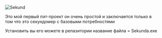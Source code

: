 ![Sekund](https://github.com/Yolochka01/Sekunda/assets/129544704/fe87d343-1485-4edd-9ce1-9ef8580b2e1a)



Это мой первый пэт-проект он очень простой и заключается только в том что это секундомер с базовыми потребностями


Установить вы его можете в репазитории название файла = Sekunda.exe
